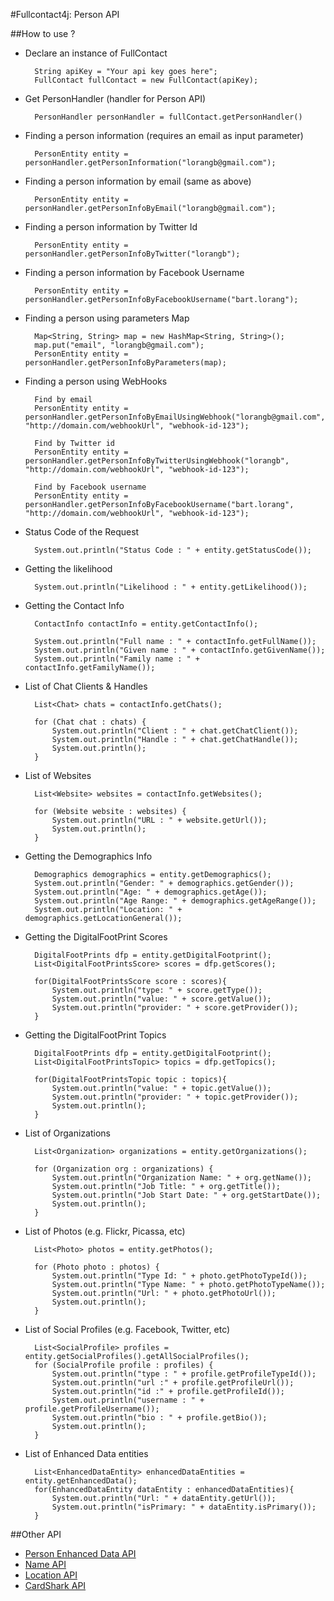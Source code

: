 #Fullcontact4j: Person API

##How to use ?

* Declare an instance of FullContact

        String apiKey = "Your api key goes here";
        FullContact fullContact = new FullContact(apiKey);

* Get PersonHandler (handler for Person API)

        PersonHandler personHandler = fullContact.getPersonHandler()

* Finding a person information (requires an email as input parameter)

        PersonEntity entity = personHandler.getPersonInformation("lorangb@gmail.com");

* Finding a person information by email (same as above)

        PersonEntity entity = personHandler.getPersonInfoByEmail("lorangb@gmail.com");

* Finding a person information by Twitter Id

        PersonEntity entity = personHandler.getPersonInfoByTwitter("lorangb");

* Finding a person information by Facebook Username

        PersonEntity entity = personHandler.getPersonInfoByFacebookUsername("bart.lorang");

* Finding a person using parameters Map

        Map<String, String> map = new HashMap<String, String>();
        map.put("email", "lorangb@gmail.com");
        PersonEntity entity = personHandler.getPersonInfoByParameters(map);

* Finding a person using WebHooks

        Find by email
        PersonEntity entity = personHandler.getPersonInfoByEmailUsingWebhook("lorangb@gmail.com", "http://domain.com/webhookUrl", "webhook-id-123");

        Find by Twitter id
        PersonEntity entity = personHandler.getPersonInfoByTwitterUsingWebhook("lorangb", "http://domain.com/webhookUrl", "webhook-id-123");

        Find by Facebook username
        PersonEntity entity = personHandler.getPersonInfoByFacebookUsername("bart.lorang", "http://domain.com/webhookUrl", "webhook-id-123");

* Status Code of the Request

		System.out.println("Status Code : " + entity.getStatusCode());		

* Getting the likelihood

		System.out.println("Likelihood : " + entity.getLikelihood());

* Getting the Contact Info

		ContactInfo contactInfo = entity.getContactInfo();

		System.out.println("Full name : " + contactInfo.getFullName());
		System.out.println("Given name : " + contactInfo.getGivenName());
		System.out.println("Family name : " + contactInfo.getFamilyName());
		
* List of Chat Clients & Handles

        List<Chat> chats = contactInfo.getChats();

        for (Chat chat : chats) {
            System.out.println("Client : " + chat.getChatClient());
            System.out.println("Handle : " + chat.getChatHandle());
            System.out.println();
        }

* List of Websites

        List<Website> websites = contactInfo.getWebsites();

		for (Website website : websites) {
			System.out.println("URL : " + website.getUrl());
			System.out.println();
		}

* Getting the Demographics Info

        Demographics demographics = entity.getDemographics();
        System.out.println("Gender: " + demographics.getGender());
        System.out.println("Age: " + demographics.getAge());
        System.out.println("Age Range: " + demographics.getAgeRange());
        System.out.println("Location: " + demographics.getLocationGeneral());

* Getting the DigitalFootPrint Scores

        DigitalFootPrints dfp = entity.getDigitalFootprint();
        List<DigitalFootPrintsScore> scores = dfp.getScores();

        for(DigitalFootPrintsScore score : scores){
            System.out.println("type: " + score.getType());
            System.out.println("value: " + score.getValue());
            System.out.println("provider: " + score.getProvider());
        }

* Getting the DigitalFootPrint Topics

        DigitalFootPrints dfp = entity.getDigitalFootprint();
        List<DigitalFootPrintsTopic> topics = dfp.getTopics();

        for(DigitalFootPrintsTopic topic : topics){
            System.out.println("value: " + topic.getValue());
            System.out.println("provider: " + topic.getProvider());
			System.out.println();
        }

* List of Organizations

		List<Organization> organizations = entity.getOrganizations();

        for (Organization org : organizations) {
            System.out.println("Organization Name: " + org.getName());
            System.out.println("Job Title: " + org.getTitle());
            System.out.println("Job Start Date: " + org.getStartDate());
			System.out.println();
		}

* List of Photos (e.g. Flickr, Picassa, etc)

        List<Photo> photos = entity.getPhotos();

        for (Photo photo : photos) {
            System.out.println("Type Id: " + photo.getPhotoTypeId());
            System.out.println("Type Name: " + photo.getPhotoTypeName());
            System.out.println("Url: " + photo.getPhotoUrl());
            System.out.println();
        }

* List of Social Profiles (e.g. Facebook, Twitter, etc)

        List<SocialProfile> profiles = entity.getSocialProfiles().getAllSocialProfiles();
        for (SocialProfile profile : profiles) {
            System.out.println("type : " + profile.getProfileTypeId());
            System.out.println("url :" + profile.getProfileUrl());
            System.out.println("id :" + profile.getProfileId());
            System.out.println("username : " + profile.getProfileUsername());
            System.out.println("bio : " + profile.getBio());
            System.out.println();
        }

* List of Enhanced Data entities

        List<EnhancedDataEntity> enhancedDataEntities = entity.getEnhancedData();
        for(EnhancedDataEntity dataEntity : enhancedDataEntities){
            System.out.println("Url: " + dataEntity.getUrl());
            System.out.println("isPrimary: " + dataEntity.isPrimary());
        }

##Other API
* [Person Enhanced Data API](/fullcontact/fullcontact4j/tree/refactoring/docs/enhancedData/)
* [Name API](/fullcontact/fullcontact4j/tree/refactoring/docs/name/)
* [Location API](/fullcontact/fullcontact4j/tree/refactoring/docs/location/)
* [CardShark API](/fullcontact/fullcontact4j/tree/refactoring/docs/cardShark/)
